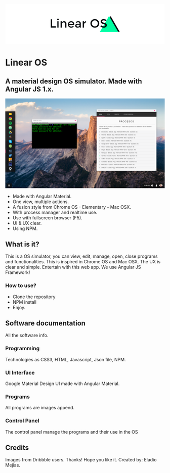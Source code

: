 ![alt tag](https://raw.githubusercontent.com/eladiomejias/LinearOS/master/public/css/images/Logo.png?token=AOKf0yY-m0qO6TuDx58yEpmZIq6sih5sks5Yd64hwA%3D%3D)
# Linear OS

## A material design OS simulator. Made with Angular JS 1.x.

![alt tag](https://raw.githubusercontent.com/eladiomejias/LinearOS/95dc9c7af169b8ba6522ce7565e2b03575420a0f/public/css/images/Wallp.png?token=AOKf00CyBz_EgYSca6XTveHHly2GMhhKks5Yeab1wA%3D%3D)

- Made with Angular Material.
- One view, multiple actions.
- A fusion style from Chrome OS - Elementary - Mac OSX.
- With process manager and realtime use.
- Use with fullscreen browser (F5).
- UI & UX clear.
- Using NPM.


## What is it?

This is a OS simulator, you can view, edit, manage, open, close programs and functionalities. This is inspired in Chrome OS and Mac OSX.
The UX is clear and simple.
Entertain with this web app.
We use Angular JS Framework!

### How to use?

- Clone the repository
- NPM install
- Enjoy.

## Software documentation

All the software info.

### Programming

Technologies as CSS3, HTML, Javascript, Json file, NPM.

### UI Interface

Google Material Design UI made with Angular Material.

### Programs

All programs are images append.


### Control Panel

The control panel manage the programs and their use in the OS

## Credits

Images from Dribbble users. Thanks!
Hope you like it.
Created by: Eladio Mejias.


